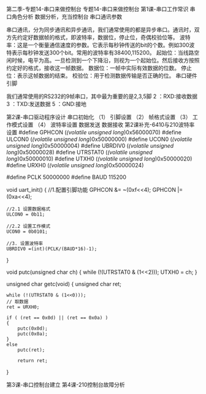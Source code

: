 第二季-专题14-串口来做控制台 
专题14-串口来做控制台
第1课-串口工作常识
串口角色分析
数据分析，充当控制台
串口通讯参数
 
串口通讯，分为同步通讯和异步通讯，我们通常使用的都是异步串口。通讯时，双方先约定好数据帧的格式，即波特率，数据位，停止位，奇偶校验位等。
波特率：这是一个衡量通信速度的参数。它表示每秒钟传送的bit的个数。例如300波特表示每秒钟发送300个bit。常用的波特率有38400,115200。
起始位：当线路空闲时候，电平为高。一旦检测到一个下降沿，则视为一个起始位。然后接收方按照约定好的格式，接收这一帧数据。
数据位：一帧中实际有效数据的位数。
停止位：表示这帧数据的结束。
校验位：用于检测数据传输是否正确的位。
串口硬件引脚
 
我们通常使用的RS232的9帧串口，其中最为重要的是2,3,5脚
2 ：RXD:接收数据
3 ：TXD:发送数据
5 ：GND:接地
 
第2课-串口驱动程序设计
串口初始化
（1）     引脚设置
（2）     帧格式设置
（3）     工作模式设置
（4）     波特率设置
数据发送
数据接收
第2课补充-6410与210波特率设置
       #define GPHCON (*(volatile unsigned long*)0x56000070)
#define ULCON0 (*(volatile unsigned long*)0x50000000)
#define UCON0  (*(volatile unsigned long*)0x50000004)
#define UBRDIV0  (*(volatile unsigned long*)0x50000028)
#define UTRSTAT0 (*(volatile unsigned long*)0x50000010)
#define UTXH0 (*(volatile unsigned long*)0x50000020)
#define URXH0 (*(volatile unsigned long*)0x50000024)
 
#define PCLK 50000000
#define BAUD 115200
 
void uart_init()
{
    //1.配置引脚功能
    GPHCON &= ~(0xf<<4);
    GPHCON |= (0xa<<4);
   
    //2.1 设置数据格式
    ULCON0 = 0b11;
   
    //2.2 设置工作模式
    UCON0 = 0b0101;
   
    //3. 设置波特率 
    UBRDIV0 =(int)(PCLK/(BAUD*16)-1);
}
 
 
void putc(unsigned char ch)
{
    while (!(UTRSTAT0 & (1<<2)));
    UTXH0 = ch; 
}
 
 
unsigned char getc(void)
{
    unsigned char ret;
 
    while (!(UTRSTAT0 & (1<<0)));
    // 取数据
    ret = URXH0; 
   
    if ( (ret == 0x0d) || (ret == 0x0a) )
    {
        putc(0x0d);
        putc(0x0a); 
    }       
    else
        putc(ret);
       
        return ret;
}
 
第3课-串口控制台建立
第4课-210控制台故障分析